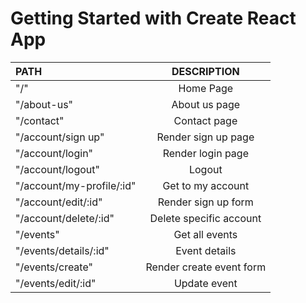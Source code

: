 # Getting Started with Create React App

|   PATH     |  DESCRIPTION| 
| :--------- |:-------------:| 
|"/"         |Home Page|
|"/about-us" |About us page|
|"/contact"  | Contact page|
|"/account/sign up"|Render sign up page|
|"/account/login"|Render login page|
|"/account/logout"|Logout|
|"/account/my-profile/:id"|Get to my account|
|"/account/edit/:id"|Render sign up form|
|"/account/delete/:id"|Delete specific account|
|"/events"|Get all events|
|"/events/details/:id"|Event details|
|"/events/create"|Render create event form|
|"/events/edit/:id"| Update event|
